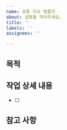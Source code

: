 ```yaml
---
name: 공통 이슈 템플릿
about: 설명을 적어주세요.
title: ''
labels: ''
assignees: ''

---
```


## 목적
>
## 작업 상세 내용
- [ ]
## 참고 사항
